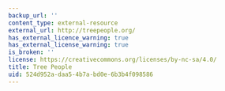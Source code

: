 ```yaml
---
backup_url: ''
content_type: external-resource
external_url: http://treepeople.org/
has_external_licence_warning: true
has_external_license_warning: true
is_broken: ''
license: https://creativecommons.org/licenses/by-nc-sa/4.0/
title: Tree People
uid: 524d952a-daa5-4b7a-bd0e-6b3b4f098586
---
```

